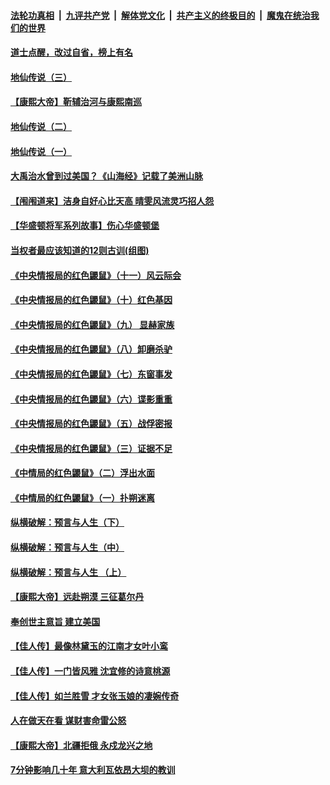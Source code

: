 ####  [法轮功真相](../../../../basic/blob/master/README.md?t=07110302) &nbsp;|&nbsp; [九评共产党](../../../../9ping.md/blob/master/README.md?t=07110302) &nbsp;|&nbsp; [解体党文化](../../../../jtdwh.md/blob/master/README.md?t=07110302)  &nbsp;|&nbsp; [共产主义的终极目的](../../../../gczydzjmd.md/blob/master/README.md?t=07110302) &nbsp;|&nbsp; [魔鬼在统治我们的世界](../../../../mgztzwmdsj.md/blob/master/README.md?t=07110302) 

#### [道士点醒，改过自省，榜上有名](../pages/prog647/a102890523.md?t=07110302) 

#### [地仙传说（三）](../pages/prog647/a102890509.md?t=07110302) 

#### [【康熙大帝】靳辅治河与康熙南巡](../pages/prog647/a102890322.md?t=07110302) 

#### [地仙传说（二）](../pages/prog647/a102889609.md?t=07110302) 

#### [地仙传说（一）](../pages/prog647/a102889604.md?t=07110302) 

#### [大禹治水曾到过美国？《山海经》记载了美洲山脉](../pages/prog647/a102889576.md?t=07110302) 

#### [【闱闱道来】洁身自好心比天高 晴雯风流灵巧招人怨](../pages/prog647/a102889527.md?t=07110302) 

#### [【华盛顿将军系列故事】伤心华盛顿堡](../pages/prog647/a102889451.md?t=07110302) 

#### [当权者最应该知道的12则古训(组图)](../pages/prog647/a102889341.md?t=07110302) 

#### [《中央情报局的红色鼹鼠》（十一）风云际会](../pages/prog647/a102889106.md?t=07110302) 

#### [《中央情报局的红色鼹鼠》（十）红色基因](../pages/prog647/a102889103.md?t=07110302) 

#### [《中央情报局的红色鼹鼠》（九） 显赫家族](../pages/prog647/a102889100.md?t=07110302) 

#### [《中央情报局的红色鼹鼠》（八）卸磨杀驴](../pages/prog647/a102889087.md?t=07110302) 

#### [《中央情报局的红色鼹鼠》（七）东窗事发](../pages/prog647/a102889080.md?t=07110302) 

#### [《中央情报局的红色鼹鼠》（六）谍影重重](../pages/prog647/a102889075.md?t=07110302) 

#### [《中央情报局的红色鼹鼠》（五）战俘密报](../pages/prog647/a102889052.md?t=07110302) 

#### [《中央情报局的红色鼹鼠》（三）证据不足](../pages/prog647/a102889048.md?t=07110302) 

#### [《中情局的红色鼹鼠》（二）浮出水面](../pages/prog647/a102889040.md?t=07110302) 

#### [《中情局的红色鼹鼠》（一）扑朔迷离](../pages/prog647/a102889035.md?t=07110302) 

#### [纵横破解：预言与人生（下）](../pages/prog647/a102888708.md?t=07110302) 

#### [纵横破解：预言与人生（中）](../pages/prog647/a102888691.md?t=07110302) 

#### [纵横破解：预言与人生 （上）](../pages/prog647/a102888679.md?t=07110302) 

#### [【康熙大帝】远赴朔漠 三征葛尔丹](../pages/prog647/a102888583.md?t=07110302) 

#### [奉创世主意旨 建立美国](../pages/prog647/a102887664.md?t=07110302) 

#### [【佳人传】最像林黛玉的江南才女叶小鸾](../pages/prog647/a102887750.md?t=07110302) 

#### [【佳人传】一门皆风雅 沈宜修的诗意桃源](../pages/prog647/a102887738.md?t=07110302) 

#### [【佳人传】如兰胜雪 才女张玉娘的凄婉传奇](../pages/prog647/a102887006.md?t=07110302) 

#### [人在做天在看 谋财害命雷公怒](../pages/prog647/a102886986.md?t=07110302) 

#### [【康熙大帝】北疆拒俄 永戍龙兴之地](../pages/prog647/a102886881.md?t=07110302) 

#### [7分钟影响几十年 意大利瓦依昂大坝的教训](../pages/prog647/a102886630.md?t=07110302) 

